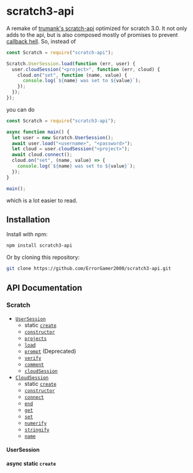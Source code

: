 # scratch3-api

A remake of [trumank's scratch-api](https://www.npmjs.com/package/scratch-api) optimized for scratch 3.0. It not only adds to the api, but is also composed mostly of promises to prevent [callback hell](http://callbackhell.com/). So, instead of

```js
const Scratch = require("scratch-api");

Scratch.UserSession.load(function (err, user) {
  user.cloudSession("<project>", function (err, cloud) {
    cloud.on("set", function (name, value) {
      console.log(`${name} was set to ${value}`);
    });
  });
});
```

you can do

```js
const Scratch = require("scratch3-api");

async function main() {
  let user = new Scratch.UserSession();
  await user.load("<username>", "<password>");
  let cloud = user.cloudSession("<project>");
  await cloud.connect();
  cloud.on("set", (name, value) => {
    console.log(`${name} was set to ${value}`);
  });
}

main();
```

which is a lot easier to read.

## Installation

Install with npm:

```sh
npm install scratch3-api
```

Or by cloning this repository:

```sh
git clone https://github.com/ErrorGamer2000/scratch3-api.git
```

## API Documentation

### Scratch

- [`UserSession`](#UserSession)
  - static [`create`](#uscreate)
  - [`constructor`]()
  - [`projects`]()
  - [`load`]()
  - [`prompt`]() (Deprecated)
  - [`verify`]()
  - [`comment`]()
  - [`cloudSession`]()
- [`CloudSession`]()
  - static [`create`]()
  - [`constructor`]()
  - [`connect`]()
  - [`end`]()
  - [`get`]()
  - [`set`]()
  - [`numerify`]()
  - [`stringify`]()
  - [`name`]()

<a name="UserSession"></a>
#### UserSession

<a name="uscreate"></a>
**async static `create`**